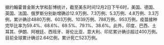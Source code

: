 据约翰霍普金斯大学和彭博统计，截至美东时间12月2日下午6时，美国、德国、英国、法国、俄罗斯分别新增确诊12.9万例、7.3万例、5.3万例、4.8万例、3.3万例，累计确诊4880万例、603万例、1039万例、788万例、953万例，疫苗接种完毕比率为59.4%、68.6%、69.5%、79.1%、38.6%。此外，印度、巴西、土耳其、伊朗、阿根廷、西班牙、哥伦比亚、意大利、印尼累计确诊超过400万例。目前全球累计确诊2.64亿例，累计死亡523万例。
